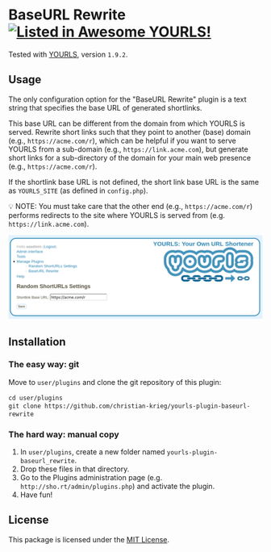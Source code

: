 # BaseURL Rewrite [![Listed in Awesome YOURLS!](https://img.shields.io/badge/Awesome-YOURLS-C5A3BE)](https://github.com/YOURLS/awesome-yourls/)

<!-- Once you have committed code, get your plugin listed in Awesome YOURLS ! See https://github.com/YOURLS/awesome-yourls -->

Tested with [YOURLS](https://yourls.org), version `1.9.2`.

## Usage

The only configuration option for the "BaseURL Rewrite" plugin is a text string
that specifies the base URL of generated shortlinks.

This base URL can be different from the domain from which YOURLS is served.
Rewrite short links such that they point to another (base) domain (e.g.,
``https://acme.com/r``), which can be helpful if you want to serve YOURLS from a
sub-domain (e.g., ``https://link.acme.com``), but generate short links for a
sub-directory of the domain for your main web presence (e.g.,
``https://acme.com/r``).

If the shortlink base URL is not defined, the short link base URL is the same as
``YOURLS_SITE`` (as defined in `config.php`).

:bulb: NOTE: You must take care that the other end (e.g., ``https://acme.com/r``)
performs redirects to the site where YOURLS is served from (e.g.
``https://link.acme.com``).

![The admin interface of the plugin](config.png)


## Installation

### The easy way: git

Move to `user/plugins` and clone the git repository of this plugin:

    cd user/plugins
    git clone https://github.com/christian-krieg/yourls-plugin-baseurl-rewrite

### The hard way: manual copy

1. In `user/plugins`, create a new folder named `yourls-plugin-baseurl_rewrite`.
2. Drop these files in that directory.
3. Go to the Plugins administration page (e.g. `http://sho.rt/admin/plugins.php`) and activate the plugin.
4. Have fun!

## License

This package is licensed under the [MIT License](LICENSE).
